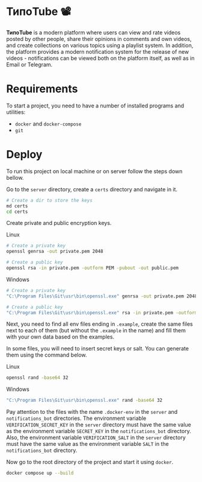 # ТипоTube 📽
**ТипоTube** is a modern platform where users can view and rate videos posted by other people, share their opinions in comments and own videos, and create collections on various topics using a playlist system. In addition, the platform provides a modern notification system for the release of new videos - notifications can be viewed both on the platform itself, as well as in Email or Telegram.
# Requirements
To start a project, you need to have a number of installed programs and utilities:
- `docker` and `docker-compose`
- `git`
# Deploy
To run this project on local machine or on server follow the steps down bellow.

Go to the `server` directory, create a `certs` directory and navigate in it.
```bash
# Create a dir to store the keys
md certs
cd certs
```

Create private and public encryption keys.

Linux
```bash
# Create a private key
openssl genrsa -out private.pem 2048

# Create a public key
openssl rsa -in private.pem -outform PEM -pubout -out public.pem
```
Windows
```bash
# Create a private key
"C:\Program Files\Git\usr\bin\openssl.exe" genrsa -out private.pem 2048

# Create a public key
"C:\Program Files\Git\usr\bin\openssl.exe" rsa -in private.pem -outform PEM -pubout -out public.pem
```

Next, you need to find all env files ending in `.example`, create the same files next to each of them (but without the `.example` in the name) and fill them with your own data based on the examples.

In some files, you will need to insert secret keys or salt. You can generate them using the command below.

Linux
```bash
openssl rand -base64 32
```
Windows
```bash
"C:\Program Files\Git\usr\bin\openssl.exe" rand -base64 32
```

Pay attention to the files with the name `.docker-env` in the `server` and `notifications_bot` directories. The environment variable `VERIFICATION_SECRET_KEY` in the `server` directory must have the same value as the environment variable `SECRET_KEY` in the `notifications_bot` directory. Also, the environment variable `VERIFICATION_SALT` in the `server` directory must have the same value as the environment variable `SALT` in the `notifications_bot` directory.

Now go to the root directory of the project and start it using `docker`.
```bash
docker compose up --build
```